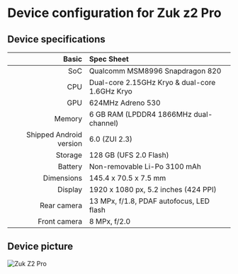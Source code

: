 Device configuration for Zuk z2 Pro
==============

## Device specifications

| Basic        | Spec Sheet |
| -----------: | :---------------------------------------------- |
| SoC          | Qualcomm MSM8996 Snapdragon 820                 |
| CPU          | Dual-core 2.15GHz Kryo & dual-core 1.6GHz Kryo  |
| GPU          | 624MHz Adreno 530                               |
| Memory       | 6 GB RAM (LPDDR4 1866MHz dual-channel)          |
| Shipped Android version | 6.0 (ZUI 2.3)                                            |
| Storage      | 128 GB (UFS 2.0 Flash)                           |
| Battery      | Non-removable Li-Po 3100 mAh                    |
| Dimensions   | 145.4 x 70.5 x 7.5 mm                          |
| Display      | 1920 x 1080 px, 5.2 inches (424 PPI)            |
| Rear camera  | 13 MPx, f/1.8, PDAF autofocus, LED flash                  |
| Front camera | 8 MPx, f/2.0                                    |

## Device picture

![Zuk Z2 Pro](http://image.lenovomobile.com/shop_v1/images/Z2Pro/overview/big-phone.png "Zuk Z2 Pro in black")
